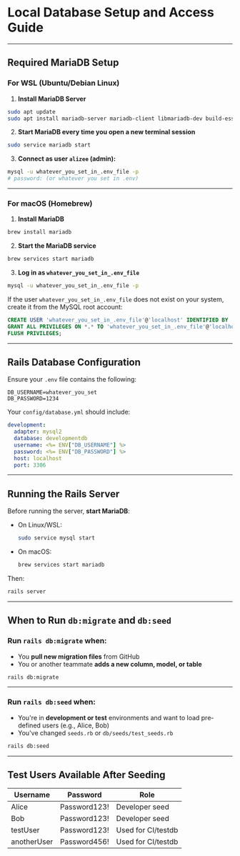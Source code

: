 # Local Database Setup and Access Guide

---

## Required MariaDB Setup

### For WSL (Ubuntu/Debian Linux)

1. **Install MariaDB Server**

```bash
sudo apt update
sudo apt install mariadb-server mariadb-client libmariadb-dev build-essential
```

2. **Start MariaDB every time you open a new terminal session**

```bash
sudo service mariadb start
```

3. **Connect as user `alizee` (admin):**

```bash
mysql -u whatever_you_set_in_.env_file -p
# password: (or whatever you set in .env)
```

---

### For macOS (Homebrew)

1. **Install MariaDB**

```bash
brew install mariadb
```

2. **Start the MariaDB service**

```bash
brew services start mariadb
```

3. **Log in as `whatever_you_set_in_.env_file`**

```bash
mysql -u whatever_you_set_in_.env_file -p
```

If the user `whatever_you_set_in_.env_file` does not exist on your system, create it from the MySQL root account:

```sql
CREATE USER 'whatever_you_set_in_.env_file'@'localhost' IDENTIFIED BY '1234';
GRANT ALL PRIVILEGES ON *.* TO 'whatever_you_set_in_.env_file'@'localhost' WITH GRANT OPTION;
FLUSH PRIVILEGES;
```

---

## Rails Database Configuration

Ensure your `.env` file contains the following:

```env
DB_USERNAME=whatever_you_set
DB_PASSWORD=1234
```

Your `config/database.yml` should include:

```yaml
development:
  adapter: mysql2
  database: developmentdb
  username: <%= ENV["DB_USERNAME"] %>
  password: <%= ENV["DB_PASSWORD"] %>
  host: localhost
  port: 3306
```

---

## Running the Rails Server

Before running the server, **start MariaDB**:

- On Linux/WSL:
  ```bash
  sudo service mysql start
  ```
- On macOS:
  ```bash
  brew services start mariadb
  ```

Then:

```bash
rails server
```

---

## When to Run `db:migrate` and `db:seed`

### Run `rails db:migrate` when:
- You **pull new migration files** from GitHub
- You or another teammate **adds a new column, model, or table**

```bash
rails db:migrate
```

---

### Run `rails db:seed` when:
- You're in **development or test** environments and want to load pre-defined users (e.g., Alice, Bob)
- You've changed `seeds.rb` or `db/seeds/test_seeds.rb`

```bash
rails db:seed
```


---

## Test Users Available After Seeding

| Username     | Password         | Role               |
|--------------|------------------|--------------------|
| Alice        | Password123!     | Developer seed     |
| Bob          | Password123!     | Developer seed     |
| testUser     | Password123!     | Used for CI/testdb |
| anotherUser  | Password456!     | Used for CI/testdb |

